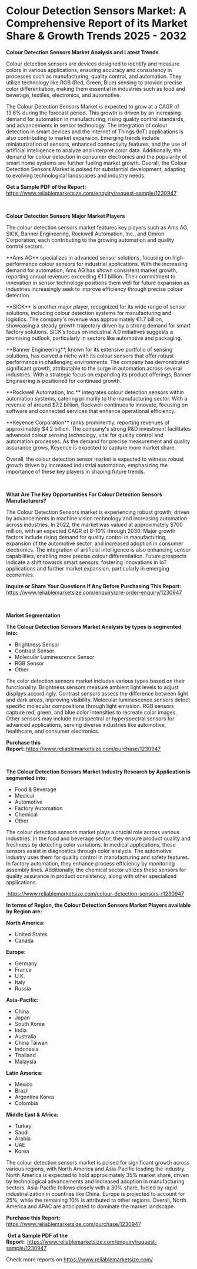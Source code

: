 <p><h1>Colour Detection Sensors Market: A Comprehensive Report of its Market Share & Growth Trends 2025 - 2032</h1></p><p><strong>Colour Detection Sensors Market Analysis and Latest Trends</strong></p>
<p><p>Colour detection sensors are devices designed to identify and measure colors in various applications, ensuring accuracy and consistency in processes such as manufacturing, quality control, and automation. They utilize technology like RGB (Red, Green, Blue) sensing to provide precise color differentiation, making them essential in industries such as food and beverage, textiles, electronics, and automotive.</p><p>The Colour Detection Sensors Market is expected to grow at a CAGR of 13.6% during the forecast period. This growth is driven by an increasing demand for automation in manufacturing, rising quality control standards, and advancements in sensor technology. The integration of colour detection in smart devices and the Internet of Things (IoT) applications is also contributing to market expansion. Emerging trends include miniaturization of sensors, enhanced connectivity features, and the use of artificial intelligence to analyze and interpret color data. Additionally, the demand for colour detection in consumer electronics and the popularity of smart home systems are further fueling market growth. Overall, the Colour Detection Sensors Market is poised for substantial development, adapting to evolving technological landscapes and industry needs.</p></p>
<p><strong>Get a Sample PDF of the Report:&nbsp;</strong> <a href="https://www.reliablemarketsize.com/enquiry/request-sample/1230947?utm_campaign=1995&utm_medium=2&utm_source=Github&utm_content=ia&utm_term=10022025&utm_id=colour-detection-sensors">https://www.reliablemarketsize.com/enquiry/request-sample/1230947</a></p>
<p>&nbsp;</p>
<p><strong>Colour Detection Sensors Major Market Players</strong></p>
<p><p>The colour detection sensors market features key players such as Ams AG, SICK, Banner Engineering, Rockwell Automation, Inc., and Omron Corporation, each contributing to the growing automation and quality control sectors.</p><p>**Ams AG** specializes in advanced sensor solutions, focusing on high-performance colour sensors for industrial applications. With the increasing demand for automation, Ams AG has shown consistent market growth, reporting annual revenues exceeding €1.1 billion. Their commitment to innovation in sensor technology positions them well for future expansion as industries increasingly seek to improve efficiency through precise colour detection.</p><p>**SICK** is another major player, recognized for its wide range of sensor solutions, including colour detection systems for manufacturing and logistics. The company's revenue was approximately €1.7 billion, showcasing a steady growth trajectory driven by a strong demand for smart factory solutions. SICK’s focus on industrial 4.0 initiatives suggests a promising outlook, particularly in sectors like automotive and packaging.</p><p>**Banner Engineering**, known for its extensive portfolio of sensing solutions, has carved a niche with its colour sensors that offer robust performance in challenging environments. The company has demonstrated significant growth, attributable to the surge in automation across several industries. With a strategic focus on expanding its product offerings, Banner Engineering is positioned for continued growth.</p><p>**Rockwell Automation, Inc.** integrates colour detection sensors within automation systems, catering primarily to the manufacturing sector. With a revenue of around $7.2 billion, Rockwell continues to innovate, focusing on software and connected services that enhance operational efficiency.</p><p>**Keyence Corporation** ranks prominently, reporting revenues of approximately $4.2 billion. The company's strong R&D investment facilitates advanced colour sensing technology, vital for quality control and automation processes. As the demand for precise measurement and quality assurance grows, Keyence is expected to capture more market share.</p><p>Overall, the colour detection sensor market is expected to witness robust growth driven by increased industrial automation, emphasizing the importance of these key players in shaping future trends.</p></p>
<p>&nbsp;</p>
<p><strong>What Are The Key Opportunities For Colour Detection Sensors Manufacturers?</strong></p>
<p><p>The Colour Detection Sensors market is experiencing robust growth, driven by advancements in machine vision technology and increasing automation across industries. In 2022, the market was valued at approximately $700 million, with an expected CAGR of 8-10% through 2030. Major growth factors include rising demand for quality control in manufacturing, expansion of the automotive sector, and increased adoption in consumer electronics. The integration of artificial intelligence is also enhancing sensor capabilities, enabling more precise colour differentiation. Future prospects indicate a shift towards smart sensors, fostering innovations in IoT applications and further market expansion, particularly in emerging economies.</p></p>
<p><strong>Inquire or Share Your Questions If Any Before Purchasing This Report:</strong> <a href="https://www.reliablemarketsize.com/enquiry/pre-order-enquiry/1230947?utm_campaign=1995&utm_medium=2&utm_source=Github&utm_content=ia&utm_term=10022025&utm_id=colour-detection-sensors">https://www.reliablemarketsize.com/enquiry/pre-order-enquiry/1230947</a></p>
<p>&nbsp;</p>
<p><strong>Market Segmentation</strong></p>
<p><strong>The Colour Detection Sensors Market Analysis by types is segmented into:</strong></p>
<p><ul><li>Brightness Sensor</li><li>Contrast Sensor</li><li>Molecular Luminescence Sensor</li><li>RGB Sensor</li><li>Other</li></ul></p>
<p><p>The color detection sensors market includes various types based on their functionality. Brightness sensors measure ambient light levels to adjust displays accordingly. Contrast sensors assess the difference between light and dark areas, improving visibility. Molecular luminescence sensors detect specific molecular compositions through light emission. RGB sensors capture red, green, and blue color intensities to recreate color images. Other sensors may include multispectral or hyperspectral sensors for advanced applications, serving diverse industries like automotive, healthcare, and consumer electronics.</p></p>
<p><strong>Purchase this Report:&nbsp;</strong><a href="https://www.reliablemarketsize.com/purchase/1230947?utm_campaign=1995&utm_medium=2&utm_source=Github&utm_content=ia&utm_term=10022025&utm_id=colour-detection-sensors">https://www.reliablemarketsize.com/purchase/1230947</a></p>
<p>&nbsp;</p>
<p><strong>The Colour Detection Sensors Market Industry Research by Application is segmented into:</strong></p>
<p><ul><li>Food & Beverage</li><li>Medical</li><li>Automotive</li><li>Factory Automation</li><li>Chemical</li><li>Other</li></ul></p>
<p><p>The colour detection sensors market plays a crucial role across various industries. In the food and beverage sector, they ensure product quality and freshness by detecting color variations. In medical applications, these sensors assist in diagnostics through color analysis. The automotive industry uses them for quality control in manufacturing and safety features. In factory automation, they enhance process efficiency by monitoring assembly lines. Additionally, the chemical sector utilizes these sensors for quality assurance in product consistency, along with other specialized applications.</p></p>
<p><a href="https://www.reliablemarketsize.com/colour-detection-sensors-r1230947?utm_campaign=1995&utm_medium=2&utm_source=Github&utm_content=ia&utm_term=10022025&utm_id=colour-detection-sensors">&nbsp;https://www.reliablemarketsize.com/colour-detection-sensors-r1230947</a></p>
<p><strong>In terms of Region, the Colour Detection Sensors Market Players available by Region are:</strong></p>
<p>
    <p> <strong> North America: </strong>
        <ul>
            <li>United States</li>
            <li>Canada</li>
        </ul>
        </p> 
    <p> <strong> Europe: </strong>
        <ul>
            <li>Germany</li>
            <li>France</li>
            <li>U.K.</li>
            <li>Italy</li>
            <li>Russia</li>
        </ul>
        </p> 
    <p> <strong> Asia-Pacific: </strong>
        <ul>
            <li>China</li>
            <li>Japan</li>
            <li>South Korea</li>
            <li>India</li>
            <li>Australia</li>
            <li>China Taiwan</li>
            <li>Indonesia</li>
            <li>Thailand</li>
            <li>Malaysia</li>
        </ul>
        </p> 
    <p> <strong> Latin America: </strong>
        <ul>
            <li>Mexico</li>
            <li>Brazil</li>
            <li>Argentina Korea</li>
            <li>Colombia</li>
        </ul>
        </p> 
    <p> <strong> Middle East & Africa: </strong>
        <ul>
            <li>Turkey</li>
            <li>Saudi</li>
            <li>Arabia</li>
            <li>UAE</li>
            <li>Korea</li>
        </ul>
    </p>
    </p>
<p><p>The colour detection sensors market is poised for significant growth across various regions, with North America and Asia-Pacific leading the industry. North America is expected to hold approximately 35% market share, driven by technological advancements and increased adoption in manufacturing sectors. Asia-Pacific follows closely with a 30% share, fueled by rapid industrialization in countries like China. Europe is projected to account for 25%, while the remaining 10% is attributed to other regions. Overall, North America and APAC are anticipated to dominate the market landscape.</p></p>
<p><strong>Purchase this Report: </strong><a href="https://www.reliablemarketsize.com/purchase/1230947?utm_campaign=1995&utm_medium=2&utm_source=Github&utm_content=ia&utm_term=10022025&utm_id=colour-detection-sensors">https://www.reliablemarketsize.com/purchase/1230947</a></p>
<p>&nbsp;<strong>Get a Sample PDF of the Report:&nbsp;&nbsp;</strong><a href="https://www.reliablemarketsize.com/enquiry/request-sample/1230947?utm_campaign=1995&utm_medium=2&utm_source=Github&utm_content=ia&utm_term=10022025&utm_id=colour-detection-sensors">https://www.reliablemarketsize.com/enquiry/request-sample/1230947</a></p>
<p><strong></strong></p>
<p>Check more reports on <a href="https://www.reliablemarketsize.com/?utm_campaign=1995&utm_medium=2&utm_source=Github&utm_content=ia&utm_term=10022025&utm_id=colour-detection-sensors">https://www.reliablemarketsize.com/</a></p>